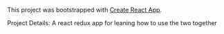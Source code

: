 This project was bootstrapped with [Create React App](https://github.com/facebookincubator/create-react-app).


Project Details: A react redux app  for leaning how to use the two together 
